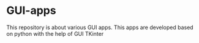 # GUI-apps
This repository is about various GUI apps. This apps are developed based on python with the help of GUI TKinter
